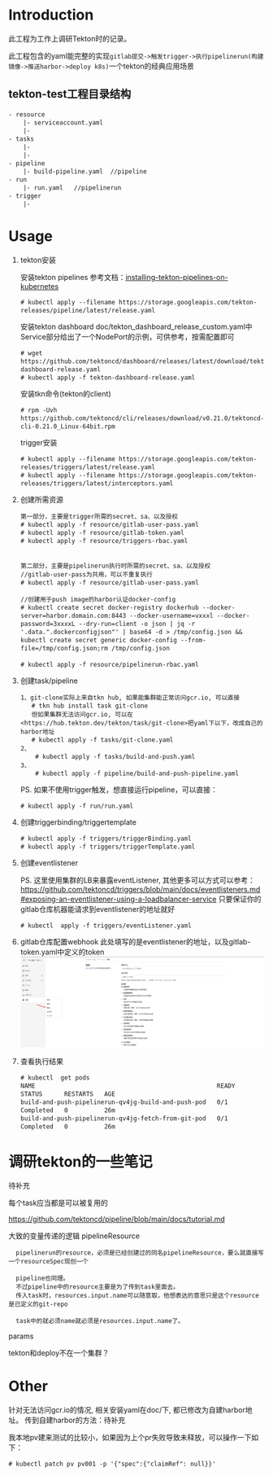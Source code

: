 # Introduction

此工程为工作上调研Tekton时的记录。

此工程包含的yaml能完整的实现`gitlab提交->触发trigger->执行pipelinerun(构建镜像->推送harbor->deploy k8s)`一个tekton的经典应用场景

## tekton-test工程目录结构

```none
- resource
    |- serviceaccount.yaml
    |- 
- tasks
    |-
    |-
- pipeline
    |- build-pipeline.yaml  //pipeline
- run
    |- run.yaml   //pipelinerun
- trigger
    |- 
```

# Usage

1. tekton安装

    安装tekton pipelines
    参考文档：[installing-tekton-pipelines-on-kubernetes](https://github.com/tektoncd/pipeline/blob/main/docs/install.md#installing-tekton-pipelines-on-kubernetes)

    ```none
    # kubectl apply --filename https://storage.googleapis.com/tekton-releases/pipeline/latest/release.yaml
    ```

    安装tekton dashboard
    doc/tekton_dashboard_release_custom.yaml中Service部分给出了一个NodePort的示例，可供参考，按需配置即可

    ```none
    # wget https://github.com/tektoncd/dashboard/releases/latest/download/tekton-dashboard-release.yaml
    # kubectl apply -f tekton-dashboard-release.yaml
    ```

    安装tkn命令(tekton的client)

    ```none
    # rpm -Uvh https://github.com/tektoncd/cli/releases/download/v0.21.0/tektoncd-cli-0.21.0_Linux-64bit.rpm
    ```

    trigger安装

    ```none
    # kubectl apply --filename https://storage.googleapis.com/tekton-releases/triggers/latest/release.yaml
    # kubectl apply --filename https://storage.googleapis.com/tekton-releases/triggers/latest/interceptors.yaml
    ```

2. 创建所需资源

    ```none
    第一部分，主要是trigger所需的secret、sa、以及授权
    # kubectl apply -f resource/gitlab-user-pass.yaml
    # kubectl apply -f resource/gitlab-token.yaml
    # kubectl apply -f resource/triggers-rbac.yaml
    

    第二部分，主要是pipelinerun执行时所需的secret、sa、以及授权
    //gitlab-user-pass为共用，可以不重复执行
    # kubectl apply -f resource/gitlab-user-pass.yaml  

    //创建用于push image的harbor认证docker-config
    # kubectl create secret docker-registry dockerhub --docker-server=harbor.domain.com:8443 --docker-username=vxxxl --docker-password=3xxxxL --dry-run=client -o json | jq -r '.data.".dockerconfigjson"' | base64 -d > /tmp/config.json && kubectl create secret generic docker-config --from-file=/tmp/config.json;rm /tmp/config.json

    # kubectl apply -f resource/pipelinerun-rbac.yaml
    ```

3. 创建task/pipeline

    ```none
    1、git-clone实际上来自tkn hub, 如果能集群能正常访问gcr.io, 可以直接
       # tkn hub install task git-clone
       但如果集群无法访问gcr.io, 可以在<https://hub.tekton.dev/tekton/task/git-clone>把yaml下以下，改成自己的harbor地址
       # kubectl apply -f tasks/git-clone.yaml
    2、
        # kubectl apply -f tasks/build-and-push.yaml
    3、
        # kubectl apply -f pipeline/build-and-push-pipeline.yaml
    ```

    PS. 如果不使用trigger触发，想直接运行pipeline，可以直接：

    ```none
    # kubectl apply -f run/run.yaml
    ```

4. 创建triggerbinding/triggertemplate

    ```none
    # kubectl apply -f triggers/triggerBinding.yaml
    # kubectl apply -f triggers/triggerTemplate.yaml
    ```

5. 创建eventlistener

    PS. 这里使用集群的LB来暴露eventListener, 其他更多可以方式可以参考：<https://github.com/tektoncd/triggers/blob/main/docs/eventlisteners.md#exposing-an-eventlistener-using-a-loadbalancer-service>
    只要保证你的gitlab仓库机器能请求到eventlistener的地址就好

    ```none
    # kubectl  apply -f triggers/eventListener.yaml
    ```

6. gitlab仓库配置webhook
    此处填写的是eventlistener的地址，以及gitlab-token.yaml中定义的token
    ![gitlab-config-webhook](doc/gitlab-config-webhook.png)

7. 查看执行结果

    ```none
    # kubectl  get pods     
    NAME                                                  READY   STATUS      RESTARTS   AGE
    build-and-push-pipelinerun-qv4jg-build-and-push-pod   0/1     Completed   0          26m
    build-and-push-pipelinerun-qv4jg-fetch-from-git-pod   0/1     Completed   0          26m
    ```

# 调研tekton的一些笔记

待补充

每个task应当都是可以被复用的


https://github.com/tektoncd/pipeline/blob/main/docs/tutorial.md




大致的变量传递的逻辑
pipelineResource
```none
  pipelinerun的resource，必须是已经创建过的同名pipelineResource，要么就直接写一个resourceSpec现创一个
  
  pipeline也同理。 
  不过pipeline中的resource主要是为了传到task里面去。
  传入task时，resources.input.name可以随意取，他想表达的意思只是这个resource是已定义的git-repo

  task中的就必须name就必须是resources.input.name了。
```
params

tekton和deploy不在一个集群？


# Other

针对无法访问gcr.io的情况, 相关安装yaml在doc/下, 都已修改为自建harbor地址。
传到自建harbor的方法：待补充

我本地pv建来测试的比较小，如果因为上个pr失败导致未释放，可以操作一下如下：

```none
# kubectl patch pv pv001 -p '{"spec":{"claimRef": null}}' 
```
